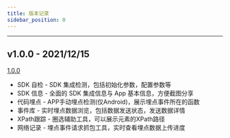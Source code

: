 ```yaml
---
title: 版本记录
sidebar_position: 0
---
```

-----
## v1.0.0 - 2021/12/15

[1.0.0](https://github.com/growingio/giokit-android/releases/tag/V1.0.0)

* SDK 自检 - SDK 集成检测，包括初始化参数，配置参数等
* SDK 信息 - 全面的 SDK 集成信息与 App 基本信息，方便截图分享
* 代码埋点 - APP手动埋点检测(仅Android)，展示埋点事件所在的函数
* 事件库 - 实时埋点数据浏览，包括数据发送状态，发送数据详情
* XPath跟踪 - 圈选辅助工具，可以展示元素的XPath路径
* 网络记录 - 埋点事件请求抓包工具，实时查看埋点数据上传进度
